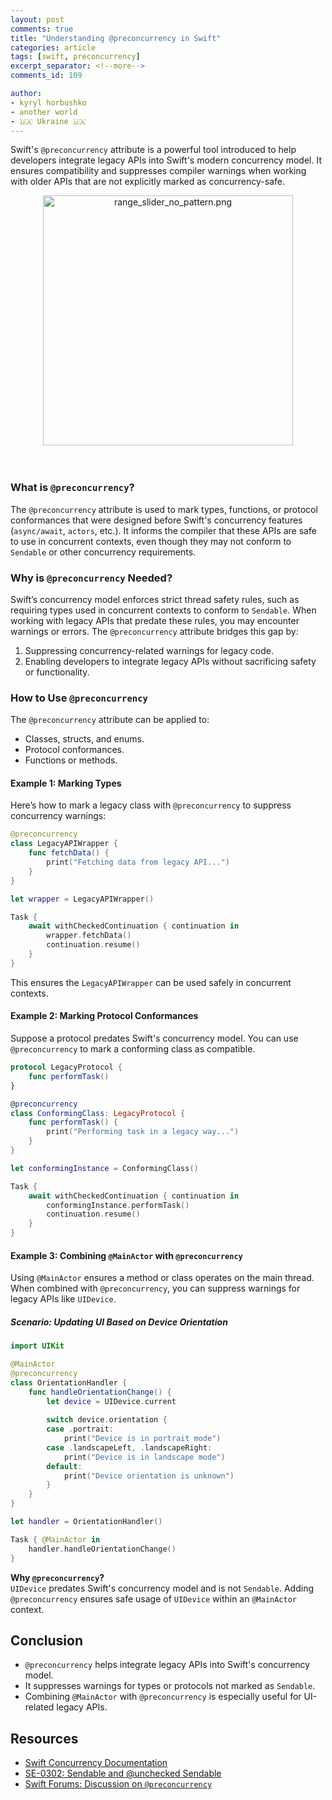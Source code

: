 ```yaml
---
layout: post
comments: true
title: "Understanding @preconcurrency in Swift"
categories: article
tags: [swift, preconcurrency]
excerpt_separator: <!--more-->
comments_id: 109

author:
- kyryl horbushko
- another world
- 🇺🇦 Ukraine 🇺🇦
---
```


Swift's `@preconcurrency` attribute is a powerful tool introduced to help developers integrate legacy APIs into Swift's modern concurrency model. It ensures compatibility and suppresses compiler warnings when working with older APIs that are not explicitly marked as concurrency-safe.
<!--more-->

<div style="text-align:center">
<a href="{{site.baseurl}}/assets/posts/images/2024-11-29-preconcurrency_swift/img.webp">
<img src="{{site.baseurl}}/assets/posts/images/2024-11-29-preconcurrency_swift/img.webp" alt="range_slider_no_pattern.png" width="400"/>
</a>
</div>
<br>
<br>


### What is `@preconcurrency`?

The `@preconcurrency` attribute is used to mark types, functions, or protocol conformances that were designed before Swift's concurrency features (`async/await`, `actors`, etc.). It informs the compiler that these APIs are safe to use in concurrent contexts, even though they may not conform to `Sendable` or other concurrency requirements.



### Why is `@preconcurrency` Needed?

Swift’s concurrency model enforces strict thread safety rules, such as requiring types used in concurrent contexts to conform to `Sendable`. When working with legacy APIs that predate these rules, you may encounter warnings or errors. The `@preconcurrency` attribute bridges this gap by:

1. Suppressing concurrency-related warnings for legacy code.
2. Enabling developers to integrate legacy APIs without sacrificing safety or functionality.



### How to Use `@preconcurrency`

The `@preconcurrency` attribute can be applied to:
- Classes, structs, and enums.
- Protocol conformances.
- Functions or methods.



#### **Example 1: Marking Types**

Here’s how to mark a legacy class with `@preconcurrency` to suppress concurrency warnings:

```swift
@preconcurrency
class LegacyAPIWrapper {
    func fetchData() {
        print("Fetching data from legacy API...")
    }
}

let wrapper = LegacyAPIWrapper()

Task {
    await withCheckedContinuation { continuation in
        wrapper.fetchData()
        continuation.resume()
    }
}
```

This ensures the `LegacyAPIWrapper` can be used safely in concurrent contexts.



#### **Example 2: Marking Protocol Conformances**

Suppose a protocol predates Swift's concurrency model. You can use `@preconcurrency` to mark a conforming class as compatible.

```swift
protocol LegacyProtocol {
    func performTask()
}

@preconcurrency
class ConformingClass: LegacyProtocol {
    func performTask() {
        print("Performing task in a legacy way...")
    }
}

let conformingInstance = ConformingClass()

Task {
    await withCheckedContinuation { continuation in
        conformingInstance.performTask()
        continuation.resume()
    }
}
```



#### **Example 3: Combining `@MainActor` with `@preconcurrency`**

Using `@MainActor` ensures a method or class operates on the main thread. When combined with `@preconcurrency`, you can suppress warnings for legacy APIs like `UIDevice`.

##### **Scenario: Updating UI Based on Device Orientation**

```swift
import UIKit

@MainActor
@preconcurrency
class OrientationHandler {
    func handleOrientationChange() {
        let device = UIDevice.current
        
        switch device.orientation {
        case .portrait:
            print("Device is in portrait mode")
        case .landscapeLeft, .landscapeRight:
            print("Device is in landscape mode")
        default:
            print("Device orientation is unknown")
        }
    }
}

let handler = OrientationHandler()

Task { @MainActor in
    handler.handleOrientationChange()
}
```

**Why `@preconcurrency`?**  
`UIDevice` predates Swift's concurrency model and is not `Sendable`. Adding `@preconcurrency` ensures safe usage of `UIDevice` within an `@MainActor` context.



## Conclusion

- `@preconcurrency` helps integrate legacy APIs into Swift's concurrency model.
- It suppresses warnings for types or protocols not marked as `Sendable`.
- Combining `@MainActor` with `@preconcurrency` is especially useful for UI-related legacy APIs.



## Resources

- [Swift Concurrency Documentation](https://swift.org/documentation/concurrency)
- [SE-0302: Sendable and @unchecked Sendable](https://github.com/apple/swift-evolution/blob/main/proposals/0302-sendable-and-unchecked.md)
- [Swift Forums: Discussion on `@preconcurrency`](https://forums.swift.org/)
